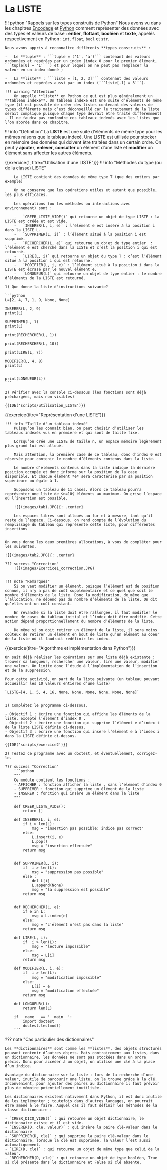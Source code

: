 
# La LISTE

!!! python "Rappels sur les types construits de Python"
    Nous avons vu dans les chapitres [Encodage](/encodage/) et [Python](/python/) comment représenter des données avec des types et valeurs de base : **entier**,  **flottant**, **booléen** et **texte**, appelés respectivement en Python : `int`, `float`, `bool` et `str`.

    Nous avons appris à reconnaître différents **types construits** :

    -	Le **tuple** : ```tuple = ('1', 'a')``` contenant des valeurs ordonnées et repérées par un index (index 0 pour le premier élément, ```tuple[0] = '1'```) et pour lequel on ne peut pas remplacer la valeur en un index donné ; 
   
    -	La **liste** : ```liste = [1, 2, 3]``` contenant des valeurs ordonnées et repérées aussi par un index (```liste[-1] = 3```). 
    
    !!! warning "Attention"
        On appelle **liste** en Python ce qui est plus généralement un **tableau indexé**. Un tableau indexé est une suite d’éléments de même type (il est possible de créer des listes contenant des valeurs de types différents mais c’est déconseillé car le traitement de la liste serait compliqué puisque chaque type devrait être traité différemment) . Il ne faudra pas confondre ces tableaux indexés avec les listes que l’on aborde dans ce chapitre. 


!!! info "Définition"
    La **LISTE** est une suite d’éléments de même type pour les mêmes raisons que le tableau indexé. Une LISTE est utilisée pour stocker en mémoire des données qui doivent être traitées dans un certain ordre. On peut y **ajouter**, **enlever**, **consulter** un élément d’une liste et **modifier** un élément sans affecter les autres éléments. 



{{exercice(1, titre="Utilisation d'une LISTE")}}
    !!! info "Méthodes du type (ou de la classe) LISTE"

        La LISTE contient des données de même type T (que des entiers par exemple)

        On ne conserve que les opérations utiles et autant que possible, les plus efficaces.

        Les opérations (ou les méthodes ou interactions avec environnement) sont :

        -	`CREER_LISTE_VIDE()` qui retourne un objet de type LISTE : la LISTE est créée et est vide.
        -	`INSERER(L, i, e)` : l’élément e est inséré à la position i dans la LISTE L.
        -	`SUPPRIMER(L, i)` : l’élément situé à la position i est supprimé.
        -	`RECHERCHER(L, e)` qui retourne un objet de type entier  : l’élément e est cherché dans la LISTE et c’est la position i qui est retourné.
        -	`LIRE(L, i)` qui retourne un objet du type T : c’est l’élément situé à la position i qui est retourné.
        -	`MODIFIER(L, i, e)` : l’élément situé à la position i dans la LISTE est écrasé par le nouvel élément e.
        -	`LONGUEUR(L)` qui retourne un objet de type entier : le nombre d’éléments de la LISTE est retourné.

    1) Que donne la liste d'instructions suivante?

    ```python
    L=[2, 4, 7, 1, 9, None, None]

    INSERER(L, 2, 9)
    print(L)

    SUPPRIMER(L, 1)
    print(L)

    print(RECHERCHER(L, 1))

    print(RECHERCHER(L, 10))

    print(LIRE(L, 7))

    MODIFIER(L, 4, 8)
    print(L)


    print(LONGUEUR(L))
    ```

    2) Vérifier avec la console ci-dessous (les fonctions sont déjà préchargées, mais non visibles)

    {{IDE('scripts/utilisation_LISTE')}}

{{exercice(titre="Représentation d'une LISTE")}}

    !!! info "Taille d'un tableau indexé"
        Puisqu’on les connaît bien, on peut choisir d’utiliser les tableaux indexés vus en première et qui sont de taille fixe.

        Lorsqu’on crée une LISTE de taille n, un espace mémoire légèrement plus grand lui est alloué.

        Mais attention, la première case de ce tableau, donc d’index 0 est réservée pour contenir le nombre d’éléments contenus dans la liste. 

        Le nombre d’éléments contenus dans la liste indique la dernière position occupée et donc informe sur la position de la case disponible. Et chaque élément *e* sera caractérisé par sa position supérieure ou égale à 1.

        Supposons un tableau de 11 cases. Alors ce tableau pourra représenter une liste de $n=10$ éléments au maximum. On grise l’espace où l’insertion est possible.

        ![](images/tab1.JPG){: .center}

        Les espaces libres sont alloués au fur et à mesure, tant qu’il reste de l’espace. Ci-dessous, on rend compte de l’évolution du remplissage du tableau qui représente cette liste, pour différentes insertions


    On vous donne les deux premières allocations, à vous de compléter pour les suivantes.

    ![](images/tab2.JPG){: .center}

    ??? success "Correction"
        ![](images/Exercice1_correction.JPG)


    !!! note "Remarques"
        Si on veut modifier un élément, puisque l’élément est de position connue, il n’y a pas de coût supplémentaire et ce quel que soit le nombre d’éléments de la liste. Donc la modification, de même que l’allocation, ne dépend pas du nombre d’éléments de la liste. On dit qu’elles ont un coût constant.

        En revanche si la liste doit être rallongée, il faut modifier le nombre de cases du tableau initial et l’index doit être modifié. Cette action dépend proportionnellement du nombre d’éléments de la liste.

        De même si on doit retirer un élément de la liste, il sera moins coûteux de retirer un élément en bout de liste qu’un élément au coeur de la liste où il faudrait redéfinir les index.

{{exercice(titre="Algorithme et implémentation dans Python")}}

    On sait déjà réaliser les opérations sur une liste déjà existante : trouver sa longueur, rechercher une valeur, lire une valeur, modifier une valeur. On limite donc l’étude à l’implémentation de l’insertion et de la suppression.

    Pour cette activité, on part de la liste suivante (un tableau pouvant accueillir les 10 valeurs entières d’une liste)  

    `LISTE=[4, 1, 5, 4, 16, None, None, None, None, None, None]`


    1) Complétez le programme ci-dessous.

    - Objectif 1 : écrire une fonction qui affiche les éléments de la liste, excepté l’élément d’index 0 .
    - Objectif 2 : écrire une fonction qui supprime l’élément e d’index i de la liste LISTE définie ci-dessus.
    - Objectif 3 : écrire une fonction qui insère l’élément e à l’index i dans la LISTE définie ci-dessus.

    {{IDE('scripts/exercice2')}}

    2) Testez ce programme avec un doctest, et éventuellement, corrigez-le.

    ??? success "Correction"
        ```python
        """
        Ce module contient les fonctions :
        - AFFICHER : fonction afficher la liste , sans l'element d'index 0
        - SUPPRIMER : fonction qui supprime un élément de la liste
        - INSERER : fonction qui insère un élément dans la liste
        """

        def CREER_LISTE_VIDE():
            return []

        def INSERER(L, i, e):
            if i > len(L):
                msg = "insertion pas possible: indice pas correct"
            else:
                L.insert(i, e)
                L.pop()
                msg = "insertion effectuée"
            return msg


        def SUPPRIMER(L, i):    
            if  i > len(L):
                msg = "suppression pas possible"
            else :
                del L[i]
                L.append(None)
                msg = "la suppression est possible"
            return msg


        def RECHERCHER(L, e):
            if e in L:
                msg = L.index(e)
            else:
                msg = "L'élément n'est pas dans la liste"
            return msg

        def LIRE(L, i):
            if  i > len(L):
                msg = "lecture impossible"
            else:
                msg = L[i]
            return msg

        def MODIFIER(L, i, e):
            if  i > len(L):
                msg = "modification impossible"
            else:
                L[i] = e
                msg = "modification effectuée"
            return msg

        def LONGUEUR(L):
            return len(L)
        
        if __name__ == '__main__':
            import doctest
            doctest.testmod()
        ```


??? note "Cas particulier des dictionnaires"

    Les **dictionnaires** sont comme les **listes**, des objets structurés pouvant contenir d’autres objets. Mais contrairement aux listes, dans un dictionnaire, les données ne sont pas stockées dans un ordre précis. Donc pour accéder à un objet, on utilise une clé à la place d’un indice.

    Avantage du dictionnaire sur la liste : lors de la recherche d’une valeur, inutile de parcourir une liste, on la trouve grâce à la clé. Inconvénient, pour ajouter des paires au dictionnaire il faut prévoir plus de mémoire potentiellement inutilisée.

    Les dictionnaires existent nativement dans Python, il est donc inutile de les implémenter ; toutefois dans d’autres langages, on pourrait être amené à le faire. Auquel cas il faut définir les méthodes de la classe dictionnaire :

    - `CREER_DICO_VIDE()` : qui retourne un objet dictionnaire, le dictionnaire existe et il est vide.
    - `INSERER(D, cle, valeur)` : qui insère la paire clé-valeur dans le dictionnaire
    - `SUPPRIMER(D, cle)` : qui supprime la paire clé-valeur dans le dictionnaire, lorsque la clé est supprimée, la valeur l’est aussi automatiquement.
    - `LIRE(D, cle)` : qui retourne un objet de même type que celui de la valeur.
    - `RECHERCHER(D, cle)` : qui retourne un objet de type booléen, True si clé présente dans le dictionnaire et False si clé absente.